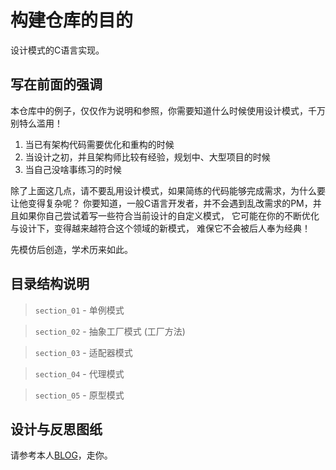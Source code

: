 # 构建仓库的目的

设计模式的C语言实现。

## 写在前面的强调

本仓库中的例子，仅仅作为说明和参照，你需要知道什么时候使用设计模式，千万别特么滥用！

1. 当已有架构代码需要优化和重构的时候
2. 当设计之初，并且架构师比较有经验，规划中、大型项目的时候
3. 当自己没啥事练习的时候

除了上面这几点，请不要乱用设计模式，如果简练的代码能够完成需求，为什么要让他变得复杂呢？
你要知道，一般C语言开发者，并不会遇到乱改需求的PM，并且如果你自己尝试着写一些符合当前设计的自定义模式，
它可能在你的不断优化与设计下，变得越来越符合这个领域的新模式， 难保它不会被后人奉为经典！

先模仿后创造，学术历来如此。


## 目录结构说明

> `section_01` - 单例模式

> `section_02` - 抽象工厂模式 (工厂方法)

> `section_03` - 适配器模式

> `section_04` - 代理模式

> `section_05` - 原型模式


## 设计与反思图纸

请参考本人[BLOG][1]，走你。

[1]: https://orexz.github.io/
